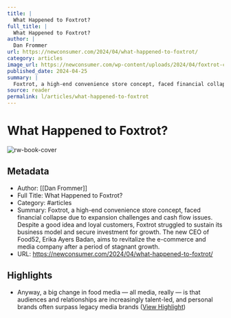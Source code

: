 ```yaml
---
title: |
  What Happened to Foxtrot?
full_title: |
  What Happened to Foxtrot?
author: |
  Dan Frommer
url: https://newconsumer.com/2024/04/what-happened-to-foxtrot/
category: articles
image_url: https://newconsumer.com/wp-content/uploads/2024/04/foxtrot-coffee-pour-1200x675.jpg
published_date: 2024-04-25
summary: |
  Foxtrot, a high-end convenience store concept, faced financial collapse due to expansion challenges and cash flow issues. Despite a good idea and loyal customers, Foxtrot struggled to sustain its business model and secure investment for growth. The new CEO of Food52, Erika Ayers Badan, aims to revitalize the e-commerce and media company after a period of stagnant growth.
source: reader
permalink: l/articles/what-happened-to-foxtrot
---
```

# What Happened to Foxtrot?

![rw-book-cover](https://newconsumer.com/wp-content/uploads/2024/04/foxtrot-coffee-pour-1200x675.jpg)

## Metadata
- Author: [[Dan Frommer]]
- Full Title: What Happened to Foxtrot?
- Category: #articles
- Summary: Foxtrot, a high-end convenience store concept, faced financial collapse due to expansion challenges and cash flow issues. Despite a good idea and loyal customers, Foxtrot struggled to sustain its business model and secure investment for growth. The new CEO of Food52, Erika Ayers Badan, aims to revitalize the e-commerce and media company after a period of stagnant growth.
- URL: https://newconsumer.com/2024/04/what-happened-to-foxtrot/

## Highlights
- Anyway, a big change in food media — all media, really — is that audiences and relationships are increasingly talent-led, and personal brands often surpass legacy media brands ([View Highlight](https://read.readwise.io/read/01hxv1w0mt3eag092ppt243e29))


